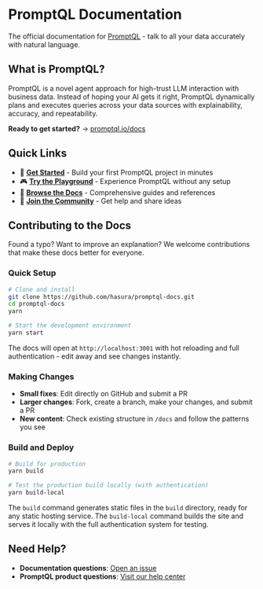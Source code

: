 # PromptQL Documentation

The official documentation for [PromptQL](https://promptql.io) - talk to all your data accurately with natural language.

## What is PromptQL?

PromptQL is a novel agent approach for high-trust LLM interaction with business data. Instead of hoping your AI gets it right, PromptQL dynamically plans and executes queries across your data sources with explainability, accuracy, and repeatability.

**Ready to get started?** → [promptql.io/docs](https://promptql.io/docs)

## Quick Links

- 🚀 **[Get Started](https://promptql.io/docs/quickstart)** - Build your first PromptQL project in minutes
- 🎮 **[Try the Playground](https://promptql.io)** - Experience PromptQL without any setup
- 📖 **[Browse the Docs](https://promptql.io/docs)** - Comprehensive guides and references
- 💬 **[Join the Community](https://forum.promptql.io/)** - Get help and share ideas

## Contributing to the Docs

Found a typo? Want to improve an explanation? We welcome contributions that make these docs better for everyone.

### Quick Setup

```bash
# Clone and install
git clone https://github.com/hasura/promptql-docs.git
cd promptql-docs
yarn

# Start the development environment
yarn start
```

The docs will open at `http://localhost:3001` with hot reloading and full authentication - edit away and see changes instantly.

### Making Changes

- **Small fixes**: Edit directly on GitHub and submit a PR
- **Larger changes**: Fork, create a branch, make your changes, and submit a PR
- **New content**: Check existing structure in `/docs` and follow the patterns you see

### Build and Deploy

```bash
# Build for production
yarn build

# Test the production build locally (with authentication)
yarn build-local
```

The `build` command generates static files in the `build` directory, ready for any static hosting service. The `build-local` command builds the site and serves it locally with the full authentication system for testing.


## Need Help?

- **Documentation questions**: [Open an issue](https://github.com/hasura/promptql-docs/issues)
- **PromptQL product questions**: [Visit our help center](https://forum.promptql.io)